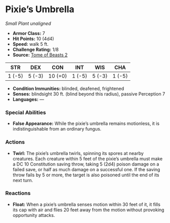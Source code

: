 # Pixie’s Umbrella

*Small* *Plant* *unaligned*

- **Armor Class:** 7
- **Hit Points:** 10 (4d4)
- **Speed:** walk 5 ft.
- **Challenge Rating:** 1/8
- **Source:** [Tome of Beasts 2](https://koboldpress.com/kpstore/product/tome-of-beasts-2-for-5th-edition/)

| STR | DEX | CON | INT | WIS | CHA |
| --- | --- | --- | --- | --- | --- |
| 1 (-5) | 5 (-3) | 10 (+0) | 1 (-5) | 5 (-3) | 1 (-5) |

- **Condition Immunities:** blinded, deafened, frightened
- **Senses:** blindsight 30 ft. (blind beyond this radius), passive Perception 7
- **Languages:** —
### Special Abilities
- **False Appearance:** While the pixie’s umbrella remains motionless, it is indistinguishable from an ordinary fungus.
### Actions
- **Twirl:** The pixie’s umbrella twirls, spinning its spores at nearby creatures. Each creature within 5 feet of the pixie’s umbrella must make a DC 10 Constitution saving throw, taking 5 (2d4) poison damage on a failed save, or half as much damage on a successful one. If the saving throw fails by 5 or more, the target is also poisoned until the end of its next turn.
### Reactions
- **Float:** When a pixie’s umbrella senses motion within 30 feet of it, it fills its cap with air and flies 20 feet away from the motion without provoking opportunity attacks.
